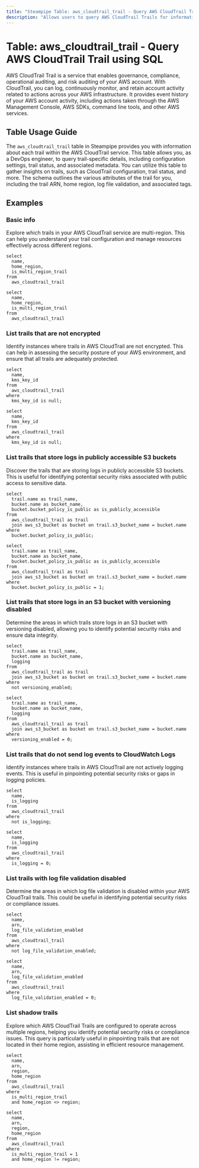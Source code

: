 ```yaml
---
title: "Steampipe Table: aws_cloudtrail_trail - Query AWS CloudTrail Trail using SQL"
description: "Allows users to query AWS CloudTrail Trails for information about the AWS CloudTrail service's trail records. This includes trail configuration details, status, and associated metadata."
---
```


# Table: aws_cloudtrail_trail - Query AWS CloudTrail Trail using SQL

AWS CloudTrail Trail is a service that enables governance, compliance, operational auditing, and risk auditing of your AWS account. With CloudTrail, you can log, continuously monitor, and retain account activity related to actions across your AWS infrastructure. It provides event history of your AWS account activity, including actions taken through the AWS Management Console, AWS SDKs, command line tools, and other AWS services.

## Table Usage Guide

The `aws_cloudtrail_trail` table in Steampipe provides you with information about each trail within the AWS CloudTrail service. This table allows you, as a DevOps engineer, to query trail-specific details, including configuration settings, trail status, and associated metadata. You can utilize this table to gather insights on trails, such as CloudTrail configuration, trail status, and more. The schema outlines the various attributes of the trail for you, including the trail ARN, home region, log file validation, and associated tags.

## Examples

### Basic info
Explore which trails in your AWS CloudTrail service are multi-region. This can help you understand your trail configuration and manage resources effectively across different regions.

```sql+postgres
select
  name,
  home_region,
  is_multi_region_trail
from
  aws_cloudtrail_trail
```

```sql+sqlite
select
  name,
  home_region,
  is_multi_region_trail
from
  aws_cloudtrail_trail
```

### List trails that are not encrypted
Identify instances where trails in AWS CloudTrail are not encrypted. This can help in assessing the security posture of your AWS environment, and ensure that all trails are adequately protected.

```sql+postgres
select
  name,
  kms_key_id
from
  aws_cloudtrail_trail
where
  kms_key_id is null;
```

```sql+sqlite
select
  name,
  kms_key_id
from
  aws_cloudtrail_trail
where
  kms_key_id is null;
```

### List trails that store logs in publicly accessible S3 buckets
Discover the trails that are storing logs in publicly accessible S3 buckets. This is useful for identifying potential security risks associated with public access to sensitive data.

```sql+postgres
select
  trail.name as trail_name,
  bucket.name as bucket_name,
  bucket.bucket_policy_is_public as is_publicly_accessible
from
  aws_cloudtrail_trail as trail
  join aws_s3_bucket as bucket on trail.s3_bucket_name = bucket.name
where
  bucket.bucket_policy_is_public;
```

```sql+sqlite
select
  trail.name as trail_name,
  bucket.name as bucket_name,
  bucket.bucket_policy_is_public as is_publicly_accessible
from
  aws_cloudtrail_trail as trail
  join aws_s3_bucket as bucket on trail.s3_bucket_name = bucket.name
where
  bucket.bucket_policy_is_public = 1;
```

### List trails that store logs in an S3 bucket with versioning disabled
Determine the areas in which trails store logs in an S3 bucket with versioning disabled, allowing you to identify potential security risks and ensure data integrity.

```sql+postgres
select
  trail.name as trail_name,
  bucket.name as bucket_name,
  logging
from
  aws_cloudtrail_trail as trail
  join aws_s3_bucket as bucket on trail.s3_bucket_name = bucket.name
where
  not versioning_enabled;
```

```sql+sqlite
select
  trail.name as trail_name,
  bucket.name as bucket_name,
  logging
from
  aws_cloudtrail_trail as trail
  join aws_s3_bucket as bucket on trail.s3_bucket_name = bucket.name
where
  versioning_enabled = 0;
```

### List trails that do not send log events to CloudWatch Logs
Identify instances where trails in AWS CloudTrail are not actively logging events. This is useful in pinpointing potential security risks or gaps in logging policies.

```sql+postgres
select
  name,
  is_logging
from
  aws_cloudtrail_trail
where
  not is_logging;
```

```sql+sqlite
select
  name,
  is_logging
from
  aws_cloudtrail_trail
where
  is_logging = 0;
```

### List trails with log file validation disabled
Determine the areas in which log file validation is disabled within your AWS CloudTrail trails. This could be useful in identifying potential security risks or compliance issues.

```sql+postgres
select
  name,
  arn,
  log_file_validation_enabled
from
  aws_cloudtrail_trail
where
  not log_file_validation_enabled;
```

```sql+sqlite
select
  name,
  arn,
  log_file_validation_enabled
from
  aws_cloudtrail_trail
where
  log_file_validation_enabled = 0;
```

### List shadow trails
Explore which AWS CloudTrail Trails are configured to operate across multiple regions, helping you identify potential security risks or compliance issues. This query is particularly useful in pinpointing trails that are not located in their home region, assisting in efficient resource management.

```sql+postgres
select
  name,
  arn,
  region,
  home_region
from
  aws_cloudtrail_trail
where
  is_multi_region_trail
  and home_region <> region;
```

```sql+sqlite
select
  name,
  arn,
  region,
  home_region
from
  aws_cloudtrail_trail
where
  is_multi_region_trail = 1
  and home_region != region;
```